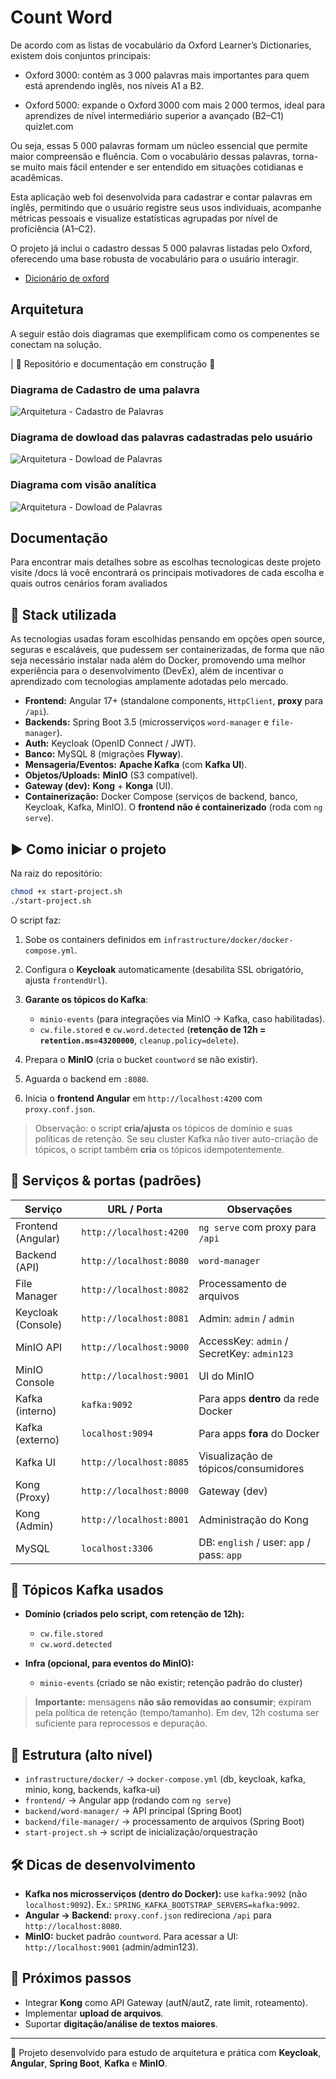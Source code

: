 # Count Word

De acordo com as listas de vocabulário da Oxford Learner’s Dictionaries, existem dois conjuntos principais:

- Oxford 3000: contém as 3 000 palavras mais importantes para quem está aprendendo inglês, nos níveis A1 a B2.

- Oxford 5000: expande o Oxford 3000 com mais 2 000 termos, ideal para aprendizes de nível intermediário superior a avançado (B2–C1) 
quizlet.com


Ou seja, essas 5 000 palavras formam um núcleo essencial que permite maior compreensão e fluência. Com o vocabulário dessas palavras, torna-se muito mais fácil entender e ser entendido em situações cotidianas e acadêmicas.

Esta aplicação web foi desenvolvida para cadastrar e contar palavras em inglês, permitindo que o usuário registre seus usos individuais, acompanhe métricas pessoais e visualize estatísticas agrupadas por nível de proficiência (A1–C2).

O projeto já inclui o cadastro dessas 5 000 palavras listadas pelo Oxford, oferecendo uma base robusta de vocabulário para o usuário interagir.

- [Dicionário de oxford](https://www.oxfordlearnersdictionaries.com/us/wordlists/oxford3000-5000)

## Arquitetura

A seguir estão dois diagramas que exemplificam como os compenentes se conectam na solução.

| 🚧 Repositório e documentação em construção 🚧 

### Diagrama de Cadastro de uma palavra
![Arquitetura - Cadastro de Palavras](./docs/assets/architecture/solucoes/aplicacao/solucoes_cadastro.png)



### Diagrama de dowload das palavras cadastradas pelo usuário
![Arquitetura - Dowload de Palavras](./docs/assets/architecture/solucoes/aplicacao/solucoes_dowload.png)

### Diagrama com visão analítica
![Arquitetura - Dowload de Palavras](./docs/assets/architecture/solucoes/aplicacao/solucoes_dowload.png)

## Documentação

Para encontrar mais detalhes sobre as escolhas tecnologicas deste projeto visite /docs lá você encontrará os principais motivadores de cada escolha e quais outros cenários foram avaliados


## 🚀 Stack utilizada

As tecnologias usadas foram escolhidas pensando em opções open source, seguras e escaláveis, que pudessem ser containerizadas, de forma que não seja necessário instalar nada além do Docker, promovendo uma melhor experiência para o desenvolvimento (DevEx), além de incentivar o aprendizado com tecnologias amplamente adotadas pelo mercado.

* **Frontend:** Angular 17+ (standalone components, `HttpClient`, **proxy** para `/api`).
* **Backends:** Spring Boot 3.5 (microsserviços `word-manager` e `file-manager`).
* **Auth:** Keycloak (OpenID Connect / JWT).
* **Banco:** MySQL 8 (migrações **Flyway**).
* **Mensageria/Eventos:** **Apache Kafka** (com **Kafka UI**).
* **Objetos/Uploads:** **MinIO** (S3 compatível).
* **Gateway (dev):** **Kong** + **Konga** (UI).
* **Containerização:** Docker Compose (serviços de backend, banco, Keycloak, Kafka, MinIO). O **frontend não é containerizado** (roda com `ng serve`).

## ▶️ Como iniciar o projeto

Na raiz do repositório:

```bash
chmod +x start-project.sh
./start-project.sh
```

O script faz:

1. Sobe os containers definidos em `infrastructure/docker/docker-compose.yml`.
2. Configura o **Keycloak** automaticamente (desabilita SSL obrigatório, ajusta `frontendUrl`).
3. **Garante os tópicos do Kafka**:

   * `minio-events` (para integrações via MinIO → Kafka, caso habilitadas).
   * `cw.file.stored` e `cw.word.detected` (**retenção de 12h = `retention.ms=43200000`**, `cleanup.policy=delete`).
4. Prepara o **MinIO** (cria o bucket `countword` se não existir).
5. Aguarda o backend em `:8080`.
6. Inicia o **frontend Angular** em `http://localhost:4200` com `proxy.conf.json`.

> Observação: o script **cria/ajusta** os tópicos de domínio e suas políticas de retenção.
> Se seu cluster Kafka não tiver auto-criação de tópicos, o script também **cria** os tópicos idempotentemente.

## 🔌 Serviços & portas (padrões)

| Serviço            | URL / Porta             | Observações                                |
| ------------------ | ----------------------- | ------------------------------------------ |
| Frontend (Angular) | `http://localhost:4200` | `ng serve` com proxy para `/api`           |
| Backend (API)      | `http://localhost:8080` | `word-manager`                             |
| File Manager       | `http://localhost:8082` | Processamento de arquivos                  |
| Keycloak (Console) | `http://localhost:8081` | Admin: `admin` / `admin`                   |
| MinIO API          | `http://localhost:9000` | AccessKey: `admin` / SecretKey: `admin123` |
| MinIO Console      | `http://localhost:9001` | UI do MinIO                                |
| Kafka (interno)    | `kafka:9092`            | Para apps **dentro** da rede Docker        |
| Kafka (externo)    | `localhost:9094`        | Para apps **fora** do Docker               |
| Kafka UI           | `http://localhost:8085` | Visualização de tópicos/consumidores       |
| Kong (Proxy)       | `http://localhost:8000` | Gateway (dev)                              |
| Kong (Admin)       | `http://localhost:8001` | Administração do Kong                      |
| MySQL              | `localhost:3306`        | DB: `english` / user: `app` / pass: `app`  |

## 🧵 Tópicos Kafka usados

* **Domínio (criados pelo script, com retenção de 12h):**

  * `cw.file.stored`
  * `cw.word.detected`
* **Infra (opcional, para eventos do MinIO):**

  * `minio-events` (criado se não existir; retenção padrão do cluster)

> **Importante:** mensagens **não são removidas ao consumir**; expiram pela política de retenção (tempo/tamanho).
> Em dev, 12h costuma ser suficiente para reprocessos e depuração.

## 📂 Estrutura (alto nível)

* `infrastructure/docker/` → `docker-compose.yml` (db, keycloak, kafka, minio, kong, backends, kafka-ui)
* `frontend/` → Angular app (rodando com `ng serve`)
* `backend/word-manager/` → API principal (Spring Boot)
* `backend/file-manager/` → processamento de arquivos (Spring Boot)
* `start-project.sh` → script de inicialização/orquestração

## 🛠️ Dicas de desenvolvimento

* **Kafka nos microsserviços (dentro do Docker):** use `kafka:9092` (não `localhost:9092`).
  Ex.: `SPRING_KAFKA_BOOTSTRAP_SERVERS=kafka:9092`.
* **Angular → Backend:** `proxy.conf.json` redireciona `/api` para `http://localhost:8080`.
* **MinIO:** bucket padrão `countword`. Para acessar a UI: `http://localhost:9001` (admin/admin123).

## 🔮 Próximos passos

* Integrar **Kong** como API Gateway (autN/autZ, rate limit, roteamento).
* Implementar **upload de arquivos**.
* Suportar **digitação/análise de textos maiores**.

---

👤 Projeto desenvolvido para estudo de arquitetura e prática com **Keycloak**, **Angular**, **Spring Boot**, **Kafka** e **MinIO**.
